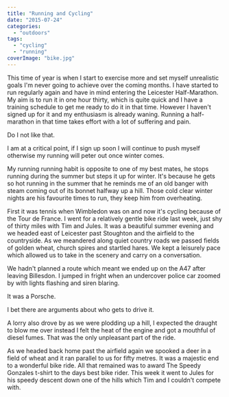 ```yaml
---
title: "Running and Cycling"
date: "2015-07-24"
categories: 
  - "outdoors"
tags: 
  - "cycling"
  - "running"
coverImage: "bike.jpg"
---
```


This time of year is when I start to exercise more and set myself unrealistic goals I'm never going to achieve over the coming months. I have started to run regularly again and have in mind entering the Leicester Half-Marathon. My aim is to run it in one hour thirty, which is quite quick and I have a training schedule to get me ready to do it in that time. However I haven't signed up for it and my enthusiasm is already waning. Running a half-marathon in that time takes effort with a lot of suffering and pain.

Do I not like that.

I am at a critical point, if I sign up soon I will continue to push myself otherwise my running will peter out once winter comes.

My running running habit is opposite to one of my best mates, he stops running during the summer but steps it up for winter. It's because he gets so hot running in the summer that he reminds me of an old banger with steam coming out of its bonnet halfway up a hill. Those cold clear winter nights are his favourite times to run, they keep him from overheating.

First it was tennis when Wimbledon was on and now it's cycling because of the Tour de France. I went for a relatively gentle bike ride last week, just shy of thirty miles with Tim and Jules. It was a beautiful summer evening and we headed east of Leicester past Stoughton and the airfield to the countryside. As we meandered along quiet country roads we passed fields of golden wheat, church spires and startled hares. We kept a leisurely pace which allowed us to take in the scenery and carry on a conversation.

We hadn't planned a route which meant we ended up on the A47 after leaving Billesdon. I jumped in fright when an undercover police car zoomed by with lights flashing and siren blaring.

It was a Porsche.

I bet there are arguments about who gets to drive it.

A lorry also drove by as we were plodding up a hill, I expected the draught to blow me over instead I felt the heat of the engine and got a mouthful of diesel fumes. That was the only unpleasant part of the ride.

As we headed back home past the airfield again we spooked a deer in a field of wheat and it ran parallel to us for fifty metres. It was a majestic end to a wonderful bike ride. All that remained was to award The Speedy Gonzales t-shirt to the days best bike rider. This week it went to Jules for his speedy descent down one of the hills which Tim and I couldn't compete with.
